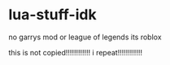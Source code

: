 # lua-stuff-idk
no garrys mod or league of legends its roblox




this is not copied!!!!!!!!!!!! i repeat!!!!!!!!!!!!
